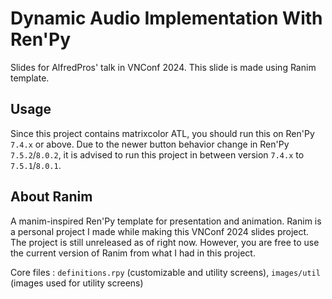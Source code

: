 # Dynamic Audio Implementation With Ren'Py

Slides for AlfredPros' talk in VNConf 2024. This slide is made using Ranim template.

## Usage

Since this project contains matrixcolor ATL, you should run this on Ren'Py `7.4.x` or above. Due to the newer button behavior change in Ren'Py `7.5.2`/`8.0.2`, 
it is advised to run this project in between version `7.4.x` to `7.5.1`/`8.0.1`.

## About Ranim

A manim-inspired Ren'Py template for presentation and animation. Ranim is a personal project I made while making this VNConf 2024 slides project. 
The project is still unreleased as of right now.
However, you are free to use the current version of Ranim from what I had in this project.

Core files : `definitions.rpy` (customizable and utility screens), `images/util` (images used for utility screens)

